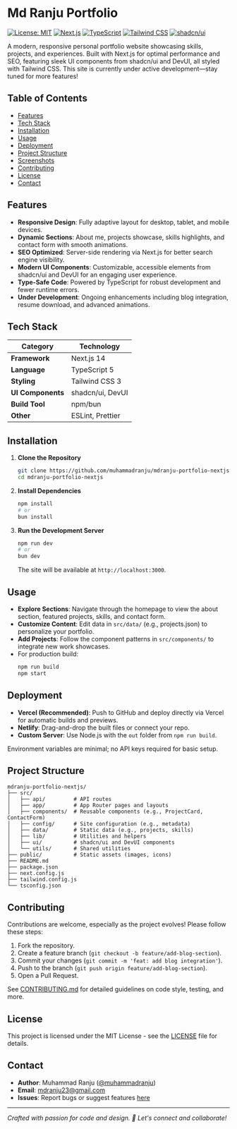 # Md Ranju Portfolio

[![License: MIT](https://img.shields.io/badge/License-MIT-yellow.svg)](https://opensource.org/licenses/MIT)
[![Next.js](https://img.shields.io/badge/Next.js-14.x-black.svg?logo=next.js&logoColor=white)](https://nextjs.org/)
[![TypeScript](https://img.shields.io/badge/TypeScript-5.x-orange.svg)](https://www.typescriptlang.org/)
[![Tailwind CSS](https://img.shields.io/badge/Tailwind_CSS-3.x-blue.svg?logo=tailwind-css&logoColor=white)](https://tailwindcss.com/)
[![shadcn/ui](https://img.shields.io/badge/shadcn%2Fui-1.32x-lightblue.svg?logo=shadcn&logoColor=white)](https://ui.shadcn.com/)

A modern, responsive personal portfolio website showcasing skills, projects, and experiences. Built with Next.js for optimal performance and SEO, featuring sleek UI components from shadcn/ui and DevUI, all styled with Tailwind CSS. This site is currently under active development—stay tuned for more features!

## Table of Contents

- [Features](#features)
- [Tech Stack](#tech-stack)
- [Installation](#installation)
- [Usage](#usage)
- [Deployment](#deployment)
- [Project Structure](#project-structure)
- [Screenshots](#screenshots)
- [Contributing](#contributing)
- [License](#license)
- [Contact](#contact)

## Features

- **Responsive Design**: Fully adaptive layout for desktop, tablet, and mobile devices.
- **Dynamic Sections**: About me, projects showcase, skills highlights, and contact form with smooth animations.
- **SEO Optimized**: Server-side rendering via Next.js for better search engine visibility.
- **Modern UI Components**: Customizable, accessible elements from shadcn/ui and DevUI for an engaging user experience.
- **Type-Safe Code**: Powered by TypeScript for robust development and fewer runtime errors.
- **Under Development**: Ongoing enhancements including blog integration, resume download, and advanced animations.

## Tech Stack

| Category          | Technology       |
| ----------------- | ---------------- |
| **Framework**     | Next.js 14       |
| **Language**      | TypeScript 5     |
| **Styling**       | Tailwind CSS 3   |
| **UI Components** | shadcn/ui, DevUI |
| **Build Tool**    | npm/bun          |
| **Other**         | ESLint, Prettier |

## Installation

1. **Clone the Repository**

   ```bash
   git clone https://github.com/muhammadranju/mdranju-portfolio-nextjs.git
   cd mdranju-portfolio-nextjs
   ```

2. **Install Dependencies**

   ```bash
   npm install
   # or
   bun install
   ```

3. **Run the Development Server**
   ```bash
   npm run dev
   # or
   bun dev
   ```
   The site will be available at `http://localhost:3000`.

## Usage

- **Explore Sections**: Navigate through the homepage to view the about section, featured projects, skills, and contact form.
- **Customize Content**: Edit data in `src/data/` (e.g., projects.json) to personalize your portfolio.
- **Add Projects**: Follow the component patterns in `src/components/` to integrate new work showcases.
- For production build:
  ```bash
  npm run build
  npm start
  ```

## Deployment

- **Vercel (Recommended)**: Push to GitHub and deploy directly via Vercel for automatic builds and previews.
- **Netlify**: Drag-and-drop the built files or connect your repo.
- **Custom Server**: Use Node.js with the `out` folder from `npm run build`.

Environment variables are minimal; no API keys required for basic setup.

## Project Structure

```
mdranju-portfolio-nextjs/
├── src/
│   ├── api/         # API routes
│   ├── app/         # App Router pages and layouts
│   ├── components/  # Reusable components (e.g., ProjectCard, ContactForm)
│   ├── config/      # Site configuration (e.g., metadata)
│   ├── data/        # Static data (e.g., projects, skills)
│   ├── lib/         # Utilities and helpers
│   ├── ui/          # shadcn/ui and DevUI components
│   └── utils/       # Shared utilities
├── public/          # Static assets (images, icons)
├── README.md
├── package.json
├── next.config.js
├── tailwind.config.js
└── tsconfig.json
```

## Contributing

Contributions are welcome, especially as the project evolves! Please follow these steps:

1. Fork the repository.
2. Create a feature branch (`git checkout -b feature/add-blog-section`).
3. Commit your changes (`git commit -m 'feat: add blog integration'`).
4. Push to the branch (`git push origin feature/add-blog-section`).
5. Open a Pull Request.

See [CONTRIBUTING.md](CONTRIBUTING.md) for detailed guidelines on code style, testing, and more.

## License

This project is licensed under the MIT License - see the [LICENSE](LICENSE) file for details.

## Contact

- **Author**: Muhammad Ranju ([@muhammadranju](https://github.com/muhammadranju))
- **Email**: [mdranju23@gmail.com](mailto:mdranju23@gmail.com)
- **Issues**: Report bugs or suggest features [here](https://github.com/muhammadranju/mdranju-portfolio-nextjs/issues)

---

_Crafted with passion for code and design. 🚀 Let's connect and collaborate!_
